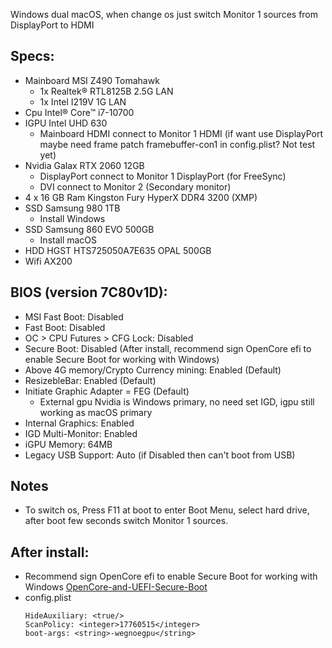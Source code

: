 Windows dual macOS, when change os just switch Monitor 1 sources from DisplayPort to HDMI

## Specs:
- Mainboard MSI Z490 Tomahawk
  + 1x Realtek® RTL8125B 2.5G LAN
  + 1x Intel I219V 1G LAN
- Cpu Intel® Core™ i7-10700
- IGPU Intel UHD 630
  + Mainboard HDMI connect to Monitor 1 HDMI (if want use DisplayPort maybe need frame patch framebuffer-con1 in config.plist? Not test yet)
- Nvidia Galax RTX 2060 12GB
  + DisplayPort connect to Monitor 1 DisplayPort (for FreeSync)
  + DVI connect to Monitor 2 (Secondary monitor)
- 4 x 16 GB Ram Kingston Fury HyperX DDR4 3200 (XMP)
- SSD Samsung 980 1TB
  + Install Windows
- SSD Samsung 860 EVO 500GB
  + Install macOS
- HDD HGST HTS725050A7E635  OPAL 500GB
- Wifi AX200

## BIOS (version 7C80v1D):
- MSI Fast Boot: Disabled
- Fast Boot: Disabled
- OC > CPU Futures > CFG Lock: Disabled
- Secure Boot: Disabled (After install, recommend sign OpenCore efi to enable Secure Boot for working with Windows)
- Above 4G memory/Crypto Currency mining: Enabled (Default)
- ResizebleBar: Enabled (Default)
- Initiate Graphic Adapter = FEG (Default)
  + External gpu Nvidia is Windows primary, no need set IGD, igpu still working as macOS primary
- Internal Graphics: Enabled
- IGD Multi-Monitor: Enabled
- iGPU Memory: 64MB
- Legacy USB Support: Auto (if Disabled then can't boot from USB)

## Notes
- To switch os, Press F11 at boot to enter Boot Menu, select hard drive, after boot few seconds switch Monitor 1 sources.

## After install:
- Recommend sign OpenCore efi to enable Secure Boot for working with Windows [OpenCore-and-UEFI-Secure-Boot](https://github.com/perez987/OpenCore-and-UEFI-Secure-Boot)
- config.plist
  ```
  HideAuxiliary: <true/>
  ScanPolicy: <integer>17760515</integer>
  boot-args: <string>-wegnoegpu</string>
  ```